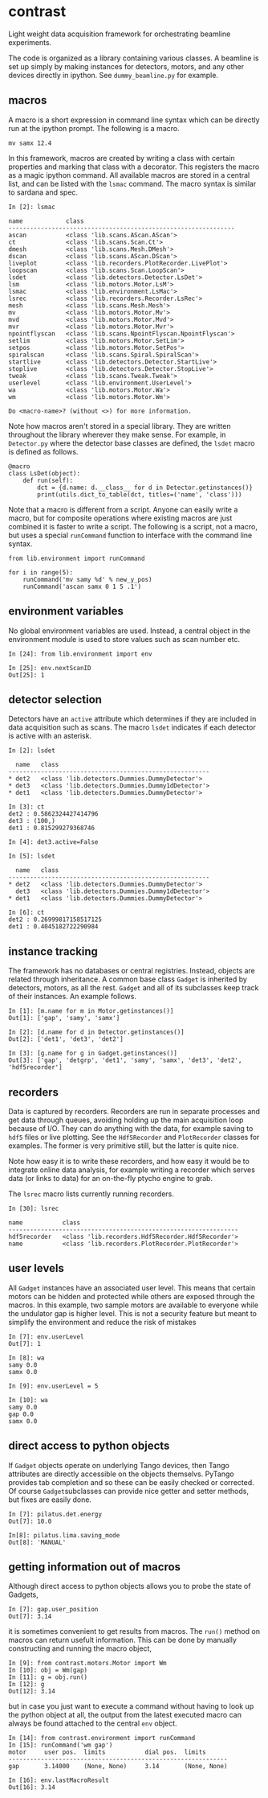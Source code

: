 # contrast
Light weight data acquisition framework for orchestrating beamline experiments.

The code is organized as a library containing various classes. A beamline is set up simply by making instances for detectors, motors, and any other devices directly in ipython. See `dummy_beamline.py` for example.

## macros
A macro is a short expression in command line syntax which can be directly run at the ipython prompt. The following is a macro.
```
mv samx 12.4
```

In this framework, macros are created by writing a class with certain properties and marking that class with a decorator. This registers the macro as a magic ipython command. All available macros are stored in a central list, and can be listed with the `lsmac` command. The macro syntax is similar to sardana and spec.
```
In [2]: lsmac

name            class                                          
---------------------------------------------------------------
ascan           <class 'lib.scans.AScan.AScan'>                
ct              <class 'lib.scans.Scan.Ct'>                    
dmesh           <class 'lib.scans.Mesh.DMesh'>                 
dscan           <class 'lib.scans.AScan.DScan'>                
liveplot        <class 'lib.recorders.PlotRecorder.LivePlot'>  
loopscan        <class 'lib.scans.Scan.LoopScan'>              
lsdet           <class 'lib.detectors.Detector.LsDet'>         
lsm             <class 'lib.motors.Motor.LsM'>                 
lsmac           <class 'lib.environment.LsMac'>                
lsrec           <class 'lib.recorders.Recorder.LsRec'>         
mesh            <class 'lib.scans.Mesh.Mesh'>                  
mv              <class 'lib.motors.Motor.Mv'>                  
mvd             <class 'lib.motors.Motor.Mvd'>                 
mvr             <class 'lib.motors.Motor.Mvr'>                 
npointflyscan   <class 'lib.scans.NpointFlyscan.NpointFlyscan'>
setlim          <class 'lib.motors.Motor.SetLim'>              
setpos          <class 'lib.motors.Motor.SetPos'>              
spiralscan      <class 'lib.scans.Spiral.SpiralScan'>          
startlive       <class 'lib.detectors.Detector.StartLive'>     
stoplive        <class 'lib.detectors.Detector.StopLive'>      
tweak           <class 'lib.scans.Tweak.Tweak'>                
userlevel       <class 'lib.environment.UserLevel'>            
wa              <class 'lib.motors.Motor.Wa'>                  
wm              <class 'lib.motors.Motor.Wm'>                  

Do <macro-name>? (without <>) for more information.
```

Note how macros aren't stored in a special library. They are written throughout the library wherever they make sense. For example, in `Detector.py` where the detector base classes are defined, the `lsdet` macro is defined as follows.
```
@macro
class LsDet(object):
    def run(self):
        dct = {d.name: d.__class__ for d in Detector.getinstances()}
        print(utils.dict_to_table(dct, titles=('name', 'class')))
```

Note that a macro is different from a script. Anyone can easily write a macro, but for composite operations where existing macros are just combined it is faster to write a script. The following is a script, not a macro, but uses a special `runCommand` function to interface with the command line syntax.
```
from lib.environment import runCommand

for i in range(5):
    runCommand('mv samy %d' % new_y_pos)
    runCommand('ascan samx 0 1 5 .1')

```

## environment variables
No global environment variables are used. Instead, a central object in the environment module is used to store values such as scan number etc.
```
In [24]: from lib.environment import env

In [25]: env.nextScanID
Out[25]: 1
```

## detector selection
Detectors have an `active` attribute which determines if they are included in data acquisition such as scans. The macro `lsdet` indicates if each detector is active with an asterisk.
```
In [2]: lsdet

  name   class                                          
--------------------------------------------------------
* det2   <class 'lib.detectors.Dummies.DummyDetector'>  
* det3   <class 'lib.detectors.Dummies.Dummy1dDetector'>
* det1   <class 'lib.detectors.Dummies.DummyDetector'>  

In [3]: ct
det2 : 0.5862324427414796
det3 : (100,)
det1 : 0.815299279368746

In [4]: det3.active=False

In [5]: lsdet

  name   class                                          
--------------------------------------------------------
* det2   <class 'lib.detectors.Dummies.DummyDetector'>  
  det3   <class 'lib.detectors.Dummies.Dummy1dDetector'>
* det1   <class 'lib.detectors.Dummies.DummyDetector'>  

In [6]: ct
det2 : 0.26999817158517125
det1 : 0.4045182722290984
```

## instance tracking
The framework has no databases or central registries. Instead, objects are related through inheritance. A common base class `Gadget`
is inherited by detectors, motors, as all the rest. `Gadget` and all of its subclasses keep track of their instances. An example follows.
```
In [1]: [m.name for m in Motor.getinstances()]
Out[1]: ['gap', 'samy', 'samx']

In [2]: [d.name for d in Detector.getinstances()]
Out[2]: ['det1', 'det3', 'det2']

In [3]: [g.name for g in Gadget.getinstances()]
Out[3]: ['gap', 'detgrp', 'det1', 'samy', 'samx', 'det3', 'det2', 'hdf5recorder']
```
 
## recorders
Data is captured by recorders. Recorders are run in separate processes and get data through queues, avoiding holding up the main acquisition loop because of I/O. They can do anything with the data, for example saving to `hdf5` files or live plotting. See the `Hdf5Recorder` and `PlotRecorder` classes for examples. The former is very primitive still, but the latter is quite nice.

Note how easy it is to write these recorders, and how easy it would be to integrate online data analysis, for example writing a recorder which serves data (or links to data) for an on-the-fly ptycho engine to grab.

The `lsrec` macro lists currently running recorders.
```
In [30]: lsrec

name           class                                            
----------------------------------------------------------------
hdf5recorder   <class 'lib.recorders.Hdf5Recorder.Hdf5Recorder'>
name           <class 'lib.recorders.PlotRecorder.PlotRecorder'>
```

## user levels
All `Gadget` instances have an associated user level. This means that certain motors can be hidden and protected while others are exposed through the macros. In this example, two sample motors are available to everyone while the undulator gap is higher level. This is not a security feature but meant to simplify the environment and reduce the risk of mistakes
```
In [7]: env.userLevel
Out[7]: 1

In [8]: wa
samy 0.0
samx 0.0

In [9]: env.userLevel = 5

In [10]: wa
samy 0.0
gap 0.0
samx 0.0
```

## direct access to python objects
If `Gadget` objects operate on underlying Tango devices, then Tango attributes are directly accessible on the objects themselvs. PyTango provides tab completion and so these can be easily checked or corrected. Of course `Gadget`subclasses can provide nice getter and setter methods, but fixes are easily done.
```
In [7]: pilatus.det.energy
Out[7]: 10.0

In[8]: pilatus.lima.saving_mode
Out[8]: 'MANUAL'
```

## getting information out of macros
Although direct access to python objects allows you to probe the state of Gadgets,
```
In [7]: gap.user_position
Out[7]: 3.14
```
it is sometimes convenient to get results from macros. The `run()` method on macros can return usefult information. This can be done by manually constructing and running the macro object,
```
In [9]: from contrast.motors.Motor import Wm
In [10]: obj = Wm(gap)
In [11]: g = obj.run()
In [12]: g
Out[12]: 3.14
```
but in case you just want to execute a command without having to look up the python object at all, the output from the latest executed macro can always be found attached to the central `env` object.
```
In [14]: from contrast.environment import runCommand
In [15]: runCommand('wm gap')
motor     user pos.  limits           dial pos.  limits
-------------------------------------------------------------
gap       3.14000    (None, None)     3.14       (None, None)

In [16]: env.lastMacroResult
Out[16]: 3.14
```
